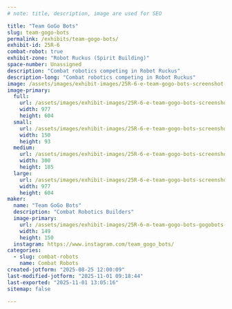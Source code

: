 ```yaml
---
# note: title, description, image are used for SEO

title: "Team GoGo Bots"
slug: team-gogo-bots
permalink: /exhibits/team-gogo-bots/
exhibit-id: 25R-6
combat-robot: true
exhibit-zone: "Robot Ruckus (Spirit Building)"
space-number: Unassigned
description: "Combat robotics competing in Robot Ruckus"
description-long: "Combat robotics competing in Robot Ruckus"
image: /assets/images/exhibit-images/25R-6-e-team-gogo-bots-screenshot-2025-08-25-at-11-58-52-am-300x185.png
image-primary: 
  full:
    url: /assets/images/exhibit-images/25R-6-e-team-gogo-bots-screenshot-2025-08-25-at-11-58-52-am-full.png
    width: 977
    height: 604
  small:
    url: /assets/images/exhibit-images/25R-6-e-team-gogo-bots-screenshot-2025-08-25-at-11-58-52-am-150x93.png
    width: 150
    height: 93
  medium:
    url: /assets/images/exhibit-images/25R-6-e-team-gogo-bots-screenshot-2025-08-25-at-11-58-52-am-300x185.png
    width: 300
    height: 185
  large:
    url: /assets/images/exhibit-images/25R-6-e-team-gogo-bots-screenshot-2025-08-25-at-11-58-52-am-977x604.png
    width: 977
    height: 604
maker: 
  name: "Team GoGo Bots"
  description: "Combat Robotics Builders"
  image-primary:
    url: /assets/images/exhibit-images/25R-6-m-team-gogo-bots-gogobots-logo-299x300.jpg
    width: 149
    height: 150
  instagram: https://www.instagram.com/team_gogo_bots/
categories: 
  - slug: combat-robots
    name: Combat Robots
created-jotform: "2025-08-25 12:00:09"
last-modified-jotform: "2025-11-01 09:18:44"
last-exported: "2025-11-01 13:05:16"
sitemap: false

---
```

